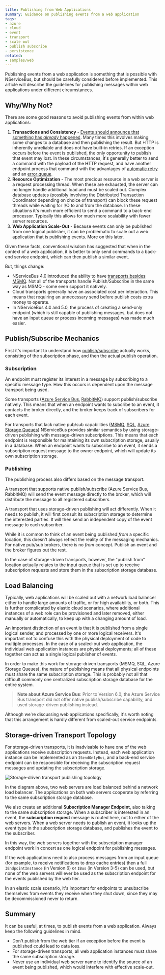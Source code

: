 ```yaml
---
title: Publishing from Web Applications
summary: Guidance on publishing events from a web application
tags:
- azure
- cloud
- event
- transport
- scale out
- publish subscribe
- persistence
related:
- samples/web
---
```


Publishing events from a web application is something that is possible with NServiceBus, but should be carefully considered before implemented. This article will describe the guidelines for publishing messages within web applications under different circumstances.


## Why/Why Not?

There are some good reasons to avoid publishing events from within web applications:

 1. **Transactions and Consistency** - [Events should announce that something has *already* happened](/nservicebus/messaging/messages-events-commands.md). Many times this involves making some changes to a database and then publishing the result. But HTTP is inherently unreliable and does not have built-in retries. If an exception occurs before the event is published, the only opportunity to publish that event may lost. In these circumstances, it's generally better to send a command with the payload of the HTTP request, and have another endpoint process that command with the advantages of [automatic retry](/nservicebus/errors/automatic-retries.md) and an [error queue](/nservicebus/errors/).
 1. **Resource Optimization** - The most precious resource in a web server is a request processing thread. When these are exhausted, the server can no longer handle additional load and must be scaled out. Complex database updates (possibly involving the Distributed Transaction Coordinator depending on choice of transport) can block these request threads while waiting for I/O to and from the database. In these situations it's much more efficient to send a command to a back-end processor. Typically this allows for much more scalability with fewer server resources.
 1. **Web Application Scale-Out** - Because events can only be published from one logical publisher, it can be problematic to scale out a web application that is publishing events. More on this later.

Given these facts, conventional wisdom has suggested that when in the context of a web application, it is better to only send commands to a back-end service endpoint, which can then publish a similar event.

But, things change:

 * NServiceBus 4.0 introduced the ability to have [transports besides MSMQ](/nservicebus/transports/). Not all of the transports handle Publish/Subscribe in the same way as MSMQ - some even support it natively.
 * Cloud transports generally have an associated cost per interaction. This means that requiring an unnecessary send before publish costs extra money to operate.
 * In NServiceBus 4.0 and 5.0, the process of creating a send-only endpoint (which is still capable of publishing messages, but does not have an input queue or process incoming messages) was made much easier.


## Publish/Subscribe Mechanics

First it's important to understand how [publish/subscribe](/nservicebus/messaging/publish-subscribe/) actually works, consisting of the subscription phase, and then the actual publish operation.


### Subscription

An endpoint must register its interest in a message by subscribing to a specific message type. How this occurs is dependent upon the message transport being used.

Some transports ([Azure Service Bus](/nservicebus/azure-servicebus/), [RabbitMQ](/nservicebus/rabbitmq/configuration-api.md)) support publish/subscribe natively. This means that when an endpoint wants to subcribe to an event, it contacts the broker directly, and the broker keeps track of subscribers for each event.

For transports that lack native pub/sub capabilities ([MSMQ](/nservicebus/msmq/), [SQL](/nservicebus/sqlserver/), [Azure Storage Queues](/nservicebus/azure-storage-queues/)) NServiceBus provides similar semantics by using storage-driven publishing with message-driven subscriptions. This means that each endpoint is responsible for maintaining its own subscription storage, usually in a database. When an endpoint wants to subscribe to an event, it sends a subscription request message to the owner endpoint, which will update its own subscription storage.


### Publishing

The publishing process also differs based on the message transport.

A transport that supports native publish/subscribe (Azure Service Bus, RabbitMQ) will send the event message directly to the broker, which will distribute the message to all registered subscribers.

A transport that uses storage-driven publishing will act differently. When it needs to publish, it will first consult its subscription storage to determine the interested parties. It will then send an independent copy of the event message to each subscriber.

While it is common to think of an event being published *from* a specific location, this doesn't always reflect the reality of the messaging mechanics. For native pub/sub brokers, there is no *from* concept. Publish an event and the broker figures out the rest.

In the case of storage-driven transports, however, the "publish from" location actually relates to the input queue that is set up to receive subscription requests and store them in the subscription storage database.


## Load Balancing

Typically, web applications will be scaled out with a network load balancer either to handle large amounts of traffic, or for high availability, or both. This is further complicated by elastic cloud scenarios, where additional instances of a web role can be provisioned and later removed, either manually or automatically, to keep up with a changing amount of load.

An important distinction of an event is that it is published from a single logical sender, and processed by one or more logical receivers. It's important not to confuse this with the physical deployment of code to multiple processes. In the case of a scaled-out web application, the individual web application instances are physical deployments; all of these together can act as a single logical publisher of events.

In order to make this work for storage-driven transports (MSMQ, SQL, Azure Storage Queues), the nature of publishing means that all physical endpoints must share the same subscription storage. This is probably not all that difficult commonly one centralized subscription storage database for the entire system.

> **Note about Azure Service Bus**: Prior to Version 6.0, the Azure Service Bus transport did not offer native publish/subscribe capability, and used storage-driven publishing instead.

Although we're discussing web applications specifically, it's worth noting that this arrangement is hardly different from scaled-out service endpoints.


## Storage-driven Transport Topology

For storage-driven transports, it is inadvisable to have one of the web applications receive subscription requests. Instead, each web application instance can be implemented as an `ISendOnlyBus`, and a back-end service endpoint can be responsible for receiving the subscription request messages and updating the subscription storage.

![Storage-driven transport publishing topology](storage-based-publish-topology.png "width=400")

In the diagram above, two web servers are load balanced behind a network load balancer. The applications on both web servers cooperate by referring to the same subscription storage database.

We also create an additional **Subscription Manager Endpoint**, also talking to the same subscription storage. When a subscriber is interested in an event, the **subscription request** message is routed here, not to either of the web servers. When a web server needs to publish an event, it looks up the event type in the subscription storage database, and publishes the event to the subscriber.

In this way, the web servers together with the subscription manager endpoint work in concert as one logical endpoint for publishing messages.

If the web applications need to also process messages from an input queue (for example, to receive notifications to drop cache entries) then a full `IEndpointInstance` (in Version 6) or `IBus` (in Version 3-5) can be used, but none of the web servers will ever be used as the subscription endpoint for the events published by the web tier.

In an elastic scale scenario, it's important for endpoints to unsubscribe themselves from events they receive when they shut down, since they may be decommissioned never to return.


## Summary

It can be useful, at times, to publish events from a web application. Always keep the following guidelines in mind.

 * Don't publish from the web tier if an exception before the event is published could lead to data loss.
 * For storage-driven transports, all web application instances must share the same subscription storage.
 * Never use an individual web server name to identify the source of an event being published, which would interfere with effective scale-out.